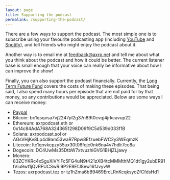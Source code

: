 ```yaml
---
layout: page
title: Supporting the podcast
permalink: /supporting-the-podcast/
---
```


There are a few ways to support the podcast. The most simple one is to subscribe using your favourite podcasting app (including [YouTube](https://www.youtube.com/channel/UCIAzAR5dG7j_Kcvwjh7SQpg) and [Spotify](https://open.spotify.com/show/2HwW0U4nTGjQbqm4dZpXxD)), and tell friends who might enjoy the podcast about it.

Another way is to email me at <feedback@axrp.net> and tell me about what you think about the podcast and how it could be better. The current listener base is small enough that your voice can really be informative about how I can improve the show!

Finally, you can also support the podcast financially. Currently, the [Long Term Future Fund](https://funds.effectivealtruism.org/funds/far-future) covers the costs of making these episodes. That being said, I also spend many hours per episode that are not paid for by that money, so any contributions would be appreciated. Below are some ways I can receive money:
- [Paypal](https://www.paypal.com/paypalme/dfilan)
- Bitcoin: bc1qsqvsa7vj2247pl2g37n89t0cvqj4jrkcavup22
- Ethereum: axrpodcast.eth or 0x14c84AdA768A3243651298D09f9C5d539d033f1B
- Solana: axrpodcast.sol or AGsVHjKv8Lp4d9am53waR7Rpw8EfzuebFWC2y3WEqmzK
- Litecoin: ltc1qnvkcpzy55ux30t06fqjc0nk6na4v7hdlr7cc8a
- Dogecoin: DC4UwMs35DtbW7xtvuzhiGVG1BHjZLjawy
- Monero: 83ZCYKRc4xSguXiVYiFc5FG4uN9t421zXB4tcMMMthMQ1dt1gy2ubER91tViu9wt1jQvRFUCSwRi9P2E9EfJ8ew16fJvyvW
- Tezos: axrpodcast.tez or tz1hZma6bB9469ErcLRnKcqksyoZfCfdsHd1
